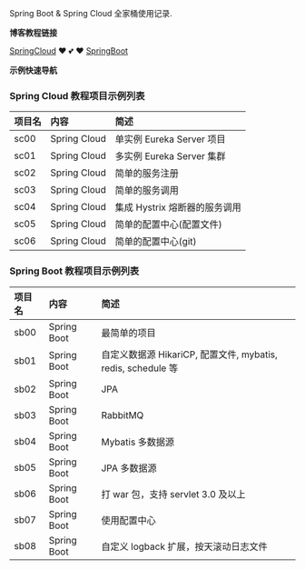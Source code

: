 Spring Boot & Spring Cloud 全家桶使用记录.

**博客教程链接**

[SpringCloud](https://stdupanda.github.io/categories/#SpringCloud "https://stdupanda.github.io/categories/#SSpringCloud") :heart: :two_hearts: :heart:  [SpringBoot](https://stdupanda.github.io/categories/#SpringBoot "https://stdupanda.github.io/categories/#SpringBoot")

**示例快速导航**

### Spring Cloud 教程项目示例列表

|项目名|内容|简述|
|:---|:---|:---|
|sc00| Spring Cloud | 单实例 Eureka Server 项目 |
|sc01| Spring Cloud | 多实例 Eureka Server 集群 |
|sc02| Spring Cloud | 简单的服务注册 |
|sc03| Spring Cloud | 简单的服务调用 |
|sc04| Spring Cloud | 集成 Hystrix 熔断器的服务调用 |
|sc05| Spring Cloud | 简单的配置中心(配置文件) |
|sc06| Spring Cloud | 简单的配置中心(git) |

### Spring Boot 教程项目示例列表

|项目名|内容|简述|
|:---|:---|:---|
|sb00| Spring Boot | 最简单的项目|
|sb01| Spring Boot | 自定义数据源 HikariCP, 配置文件, mybatis, redis, schedule 等 |
|sb02| Spring Boot | JPA |
|sb03| Spring Boot | RabbitMQ |
|sb04| Spring Boot | Mybatis 多数据源 |
|sb05| Spring Boot | JPA 多数据源 |
|sb06| Spring Boot | 打 war 包，支持 servlet 3.0 及以上 |
|sb07| Spring Boot | 使用配置中心 |
|sb08| Spring Boot | 自定义 logback 扩展，按天滚动日志文件 |

